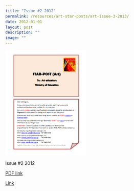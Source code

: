 ```yaml
---
title: "Issue #2 2012"
permalink: /resources/art-star-posts/art-issue-3-2013/
date: 2012-01-01
layout: post
description: ""
image: ""
---
```

<img src="/images/asd.png" 
     style="width:50%">
		 
Issue #2 2012

[PDF link](/files/8fd8067cc_u5508.pdf)

[Link](https://www.star.moe.edu.sg/star/slot/resource_star/pf01/7fc9c526f_u5473.pdf)

